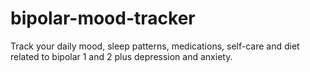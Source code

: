 # bipolar-mood-tracker
Track your daily mood, sleep patterns, medications, self-care and diet related to bipolar 1 and 2 plus depression and anxiety.
